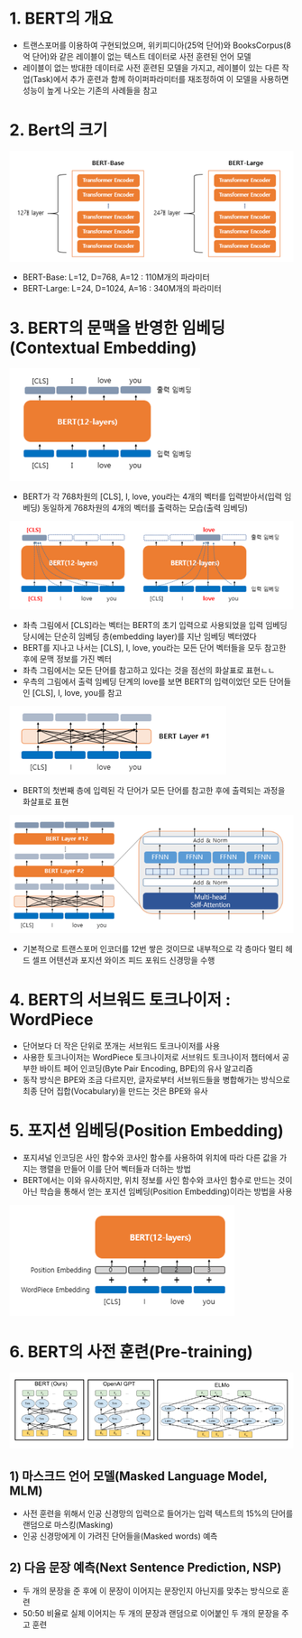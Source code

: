 # 1. BERT의 개요

- 트랜스포머를 이용하여 구현되었으며, 위키피디아(25억 단어)와 BooksCorpus(8억 단어)와 같은 레이블이 없는 텍스트 데이터로 사전 훈련된 언어 모델
- 레이블이 없는 방대한 데이터로 사전 훈련된 모델을 가지고, 레이블이 있는 다른 작업(Task)에서 추가 훈련과 함께 하이퍼파라미터를 재조정하여 이 모델을 사용하면 성능이 높게 나오는 기존의 사례들을 참고

# 2. Bert의 크기

![img.png](img.png)

- BERT-Base: L=12, D=768, A=12 : 110M개의 파라미터
- BERT-Large: L=24, D=1024, A=16 : 340M개의 파라미터

# 3. BERT의 문맥을 반영한 임베딩(Contextual Embedding)

![img2.png](img2.png)

- BERT가 각 768차원의 [CLS], I, love, you라는 4개의 벡터를 입력받아서(입력 임베딩) 동일하게 768차원의 4개의 벡터를 출력하는 모습(출력 임베딩)

![img3.png](img3.png)

- 좌측 그림에서 [CLS]라는 벡터는 BERT의 초기 입력으로 사용되었을 입력 임베딩 당시에는 단순히 임베딩 층(embedding layer)를 지난 임베딩 벡터였다
- BERT를 지나고 나서는 [CLS], I, love, you라는 모든 단어 벡터들을 모두 참고한 후에 문맥 정보를 가진 벡터
- 좌측 그림에서는 모든 단어를 참고하고 있다는 것을 점선의 화살표로 표현ㄴㄴ
- 우측의 그림에서 출력 임베딩 단계의 love를 보면 BERT의 입력이었던 모든 단어들인 [CLS], I, love, you를 참고

![img4.png](img4.png)

- BERT의 첫번째 층에 입력된 각 단어가 모든 단어를 참고한 후에 출력되는 과정을 화살표로 표현

![img5.png](img5.png)

- 기본적으로 트랜스포머 인코더를 12번 쌓은 것이므로 내부적으로 각 층마다 멀티 헤드 셀프 어텐션과 포지션 와이즈 피드 포워드 신경망을 수행

# 4. BERT의 서브워드 토크나이저 : WordPiece

- 단어보다 더 작은 단위로 쪼개는 서브워드 토크나이저를 사용
- 사용한 토크나이저는 WordPiece 토크나이저로 서브워드 토크나이저 챕터에서 공부한 바이트 페어 인코딩(Byte Pair Encoding, BPE)의 유사 알고리즘
- 동작 방식은 BPE와 조금 다르지만, 글자로부터 서브워드들을 병합해가는 방식으로 최종 단어 집합(Vocabulary)을 만드는 것은 BPE와 유사

# 5. 포지션 임베딩(Position Embedding)

- 포지셔널 인코딩은 사인 함수와 코사인 함수를 사용하여 위치에 따라 다른 값을 가지는 행렬을 만들어 이를 단어 벡터들과 더하는 방법
- BERT에서는 이와 유사하지만, 위치 정보를 사인 함수와 코사인 함수로 만드는 것이 아닌 학습을 통해서 얻는 포지션 임베딩(Position Embedding)이라는 방법을 사용

![img6.png](img6.png)

# 6. BERT의 사전 훈련(Pre-training)

![img7.png](img7.png)

## 1) 마스크드 언어 모델(Masked Language Model, MLM)

- 사전 훈련을 위해서 인공 신경망의 입력으로 들어가는 입력 텍스트의 15%의 단어를 랜덤으로 마스킹(Masking)
- 인공 신경망에게 이 가려진 단어들을(Masked words) 예측

## 2) 다음 문장 예측(Next Sentence Prediction, NSP)

- 두 개의 문장을 준 후에 이 문장이 이어지는 문장인지 아닌지를 맞추는 방식으로 훈련
- 50:50 비율로 실제 이어지는 두 개의 문장과 랜덤으로 이어붙인 두 개의 문장을 주고 훈련